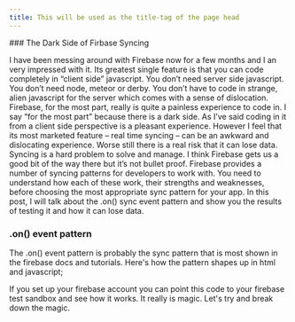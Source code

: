 ```yaml
---
title: This will be used as the title-tag of the page head
---
```

<link href="http://kevinburke.bitbucket.org/markdowncss/markdown.css" rel="stylesheet"></link>	
### The Dark Side of Firbase Syncing

I have been messing around with Firebase now for a few months and I an very impressed with it. Its greatest single feature is that you can code completely in “client side” javascript. You don’t need server side javascript. You don’t need node, meteor or derby. You don’t have to code in strange, alien javascript for the server which comes with a sense of dislocation. Firebase, for the most part, really is quite a painless experience to code in.
I say “for the most part” because there is a dark side. As I’ve said coding in it from a client side perspective is a pleasant experience. However I feel that its most marketed feature – real time syncing – can be an awkward and dislocating experience. Worse still there is a real risk that it can lose data. Syncing is a hard problem to solve and manage. I think Firebase gets us a good bit of the way there but it’s not bullet proof.
Firebase provides a number of syncing patterns for developers to work with. You need to understand how each of these work, their strengths and weaknesses, before choosing the most appropriate sync pattern for your app. In this post, I will talk about the .on() sync event pattern and show you the results of testing it and how it can lose data.

### .on() event pattern

The .on() event pattern is probably the sync pattern that is most shown in the firebase docs and tutorials. Here's how the pattern shapes up in html and javascript;


If you set up your firebase account you can point this code to your firebase test sandbox and see how it works. It really is magic. Let's try and break down the magic.

